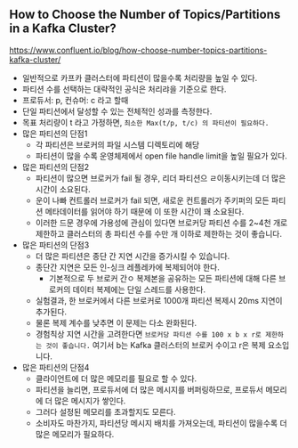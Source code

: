 ## How to Choose the Number of Topics/Partitions in a Kafka Cluster?
https://www.confluent.io/blog/how-choose-number-topics-partitions-kafka-cluster/
 * 일반적으로 카프카 클러스터에 파티션이 많을수록 처리량을 높일 수 있다.
 * 파티션 수를 선택하는 대략적인 공식은 처리랴을 기준으로 한다.
 * 프로듀서: p, 컨슈머: c 라고 할때
 * 단일 파티션에서 달성할 수 있는 전체적인 성과를 측정한다.
 * 목표 처리량이 t 라고 가정하면, `최소한 Max(t/p, t/c) 의 파티션이 필요하다.`
 * 많은 파티션의 단점1
   * 각 파티션은 브로커의 파일 시스템 디렉토리에 해당
   * 파티션이 많을 수록 운영체제에서 open file handle limit을 높일 필요가 있다.
* 많은 파티션의 단점2
   * 파티션이 많으면 브로커가 fail 될 경우, 리더 파티션으 ㄹ이동시키는데 더 많은 시간이 소요된다.
   * 운이 나빠 컨트롤러 브로커가 fail 되면, 새로운 컨트롤러가 주키퍼의 모든 파티션 메타데이터를 읽어야 하기 때문에 이 또한 시간이 꽤 소요된다.
   * 이러한 드문 경우에 가용성에 관심이 있다면 브로커당 파티션 수를 2~4천 개로 제한하고 클러스터의 총 파티션 수를 수만 개 이하로 제한하는 것이 좋습니다.
* 많은 파티션의 단점3
   * 더 많은 파티션은 종단 간 지연 시간을 증가시킬 수 있습니다.
   * 종단간 지연은 모든 인-싱크 레플레카에 복제되어야 한다.
     * 기본적으로 두 브로커 간ㅇ 복제본을 공유하는 모든 파티션에 대해 다른 브로커의 데이터 복제에는 단일 스레드를 사용한다.
   * 실험결과, 한 브로커에서 다른 브로커로 1000개  파티션 복제시 20ms 지연이 추가된다.
   * 물론 복제 계수를 낮추면 이 문제는 다소 완화된다.
   * 경험칙상 지연 시간을 고려한다면 `브로커당 파티션 수를 100 x b x r로 제한하는 것이 좋습니다.` 여기서 b는 Kafka 클러스터의 브로커 수이고 r은 복제 요소입니다. 
* 많은 파티션의 단점4
   * 클라이언트에 더 많은 메모리를 필요로 할 수 있다.
   * 파티션을 늘리면, 프로듀서에 더 많은 메시지를 버퍼링하므로, 프로듀서 메모리에 더 많은 메시지가 쌓인다.
   * 그러다 설정된 메모리를 초과할지도 모른다.
   * 소비자도 마찬가지, 파티션당 메시지 배치를 가져오는데, 파티션이 많을수록 더 많은 메모리가 필요하다.
